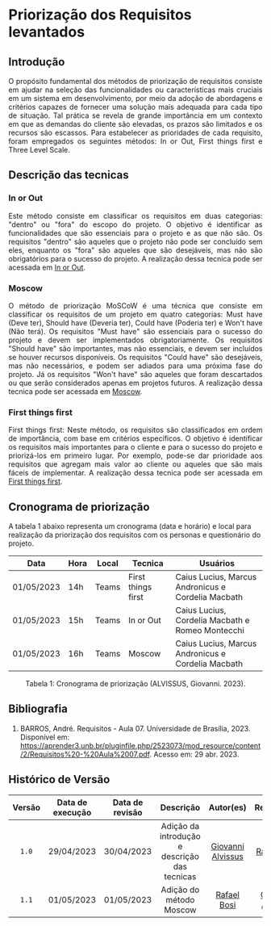 # Priorização dos Requisitos levantados

## Introdução

<div style="text-align:justify">
O propósito fundamental dos métodos de priorização de requisitos consiste em ajudar na seleção das funcionalidades ou características mais cruciais em um sistema em desenvolvimento, por meio da adoção de abordagens e critérios capazes de fornecer uma solução mais adequada para cada tipo de situação. Tal prática se revela de grande importância em um contexto em que as demandas do cliente são elevadas, os prazos são limitados e os recursos são escassos. Para estabelecer as prioridades de cada requisito, foram empregados os seguintes métodos: In or Out, First things first e Three Level Scale.
</div>

## Descrição das tecnicas

### In or Out

<div style="text-align: justify">
Este método consiste em classificar os requisitos em duas categorias: "dentro" ou "fora" do escopo do projeto. O objetivo é identificar as funcionalidades que são essenciais para o projeto e as que não são. Os requisitos "dentro" são aqueles que o projeto não pode ser concluído sem eles, enquanto os "fora" são aqueles que são desejáveis, mas não são obrigatórios para o sucesso do projeto. A realização dessa tecnica pode ser acessada em <a href="/2023.1-VLC/#/elicitacao/in_or_out">In or Out</a>.
</div>

### Moscow

<div style="text-align: justify">
O método de priorização MoSCoW é uma técnica que consiste em classificar os requisitos de um projeto em quatro categorias: Must have (Deve ter), Should have (Deveria ter), Could have (Poderia ter) e Won't have (Não terá). Os requisitos "Must have" são essenciais para o sucesso do projeto e devem ser implementados obrigatoriamente. Os requisitos "Should have" são importantes, mas não essenciais, e devem ser incluídos se houver recursos disponíveis. Os requisitos "Could have" são desejáveis, mas não necessários, e podem ser adiados para uma próxima fase do projeto. Já os requisitos "Won't have" são aqueles que foram descartados ou que serão considerados apenas em projetos futuros. A realização dessa tecnica pode ser acessada em <a href="/2023.1-VLC/#/elicitacao/moscow">Moscow</a>.
</div>

### First things first

<div style="text-align: justify">
First things first: Neste método, os requisitos são classificados em ordem de importância, com base em critérios específicos. O objetivo é identificar os requisitos mais importantes para o cliente e para o sucesso do projeto e priorizá-los em primeiro lugar. Por exemplo, pode-se dar prioridade aos requisitos que agregam mais valor ao cliente ou aqueles que são mais fáceis de implementar. A realização dessa tecnica pode ser acessada em <a href="/2023.1-VLC/#/elicitacao/first_things_first">First things first</a>.
</div>

## Cronograma de priorização

A tabela 1 abaixo representa um cronograma (data e horário) e local para realização da priorização dos requisitos com os personas e questionário do projeto.

| Data | Hora | Local | Tecnica | Usuários |
| - | - | - | - | - |
| 01/05/2023 | 14h | Teams | First things first | Caius Lucius, Marcus Andronicus e Cordelia Macbath |
| 01/05/2023 | 15h | Teams | In or Out | Caius Lucius, Cordelia Macbath e Romeo Montecchi |
| 01/05/2023 | 16h | Teams | Moscow | Caius Lucius, Marcus Andronicus e Cordelia Macbath |

<div style="text-align:center">Tabela 1: Cronograma de priorização (ALVISSUS, Giovanni. 2023). </div>

## Bibliografia

1. BARROS, André. Requisitos - Aula 07. Universidade de Brasília, 2023. Disponível em: <https://aprender3.unb.br/pluginfile.php/2523073/mod_resource/content/2/Requisitos%20-%20Aula%2007.pdf>. Acesso em: 29 abr. 2023.

## Histórico de Versão

| Versão | Data de execução  | Data de revisão |  Descrição    | Autor(es)     |  Revisor(es)  |
| :----: | :---------------: | :-------------: | :-----------: | :-----------: | :-----------: |
| `1.0` | 29/04/2023 | 30/04/2023 | Adição da introdução e descrição das tecnicas | [Giovanni Alvissus](https://github.com/giovanni1106) | [Rafael Bosi](https://github.com/StrangeUnit28) |
| `1.1` | 01/05/2023 | 01/05/2023 | Adição do método Moscow | [Rafael Bosi](https://github.com/StrangeUnit28) | [Giovanni Alvissus](https://github.com/giovanni1106) |



